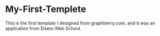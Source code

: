 # My-First-Templete
This is the first template I designed from graphberry.com, and it was an application from  Elzero Web School.
